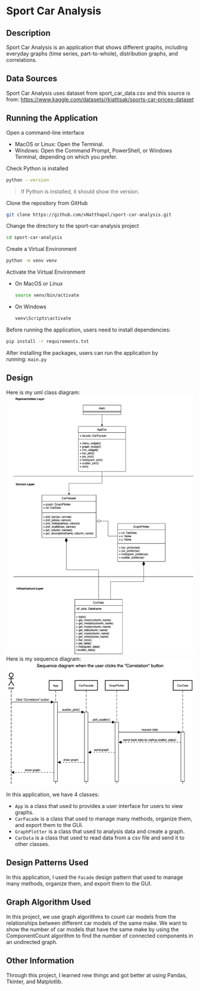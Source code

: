 # Sport Car Analysis

## Description

Sport Car Analysis is an application that shows different graphs, including
everyday graphs (time series, part-to-whole), distribution graphs, and
correlations.

## Data Sources

Sport Car Analysis uses dataset from sport_car_data.csv and this source is
from: https://www.kaggle.com/datasets/rkiattisak/sports-car-prices-dataset

## Running the Application

Open a command-line interface
  - MacOS or Linux: Open the Terminal.
  - Windows: Open the Command Prompt, PowerShell, or Windows Terminal, depending on which you prefer.

Check Python is installed
  ```bash
  python --version
  ```
  > If Python is installed, it should show the version.

Clone the repository from GitHub
  ```bash
  git clone https://github.com/xNatthapol/sport-car-analysis.git
  ```

Change the directory to the sport-car-analysis project
  ```bash
  cd sport-car-analysis
  ```

Create a Virtual Environment
  ```bash
  python -m venv venv
  ```

Activate the Virtual Environment
- On MacOS or Linux
    ```bash
    source venv/bin/activate
    ```
- On Windows
    ```cmd
    venv\Scripts\activate
    ```

Before running the application, users need to install dependencies:

```bash
pip install -r requirements.txt
```

After installing the packages, users can run the application by  
running: ```main.py```

## Design

Here is my uml class diagram:
![img.png](uml_sport_car.jpg)
Here is my sequence diagram:
![img.png](sequence_diagram_sport_car.png)

In this application, we have 4 classes:

- ```App``` is a class that used to provides a user interface for users to view
  graphs.
- ```CarFacade``` is a class that used to manage many methods, organize them,
  and export them to the GUI.
- ```GraphPlotter``` is a class that used to analysis data and create a graph.
- ```CarData``` is a class that used to read data from a csv file and send it
  to other classes.

## Design Patterns Used

In this application, I used the ```Facade``` design pattern that used to manage
many
methods, organize them, and export them to the GUI.

## Graph Algorithm Used

In this project, we use graph algorithms to count car models from the
relationships between different car models of the same make. We want to show
the number of car models that have the same make by using the ComponentCount
algorithm to find the number of connected components in an undirected graph.

## Other Information

Through this project, I learned new things and got better at using Pandas,
Tkinter, and Matplotlib.
